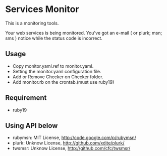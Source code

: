 # Services Monitor
This is a monitoring tools.

Your web services is being monitored. You've got an e-mail ( or plurk; msn; sms ) notice while the status code is incorrect.

## Usage
* Copy monitor.yaml.ref to monitor.yaml.
* Setting the monitor.yaml configuration file.
* Add or Remove Checker on Checker folder.
* Add monitor.rb on the crontab.(must use ruby19)

## Requirement
* ruby19

## Using API below
* rubymsn: MIT License, http://code.google.com/p/rubymsn/
* plurk: Unknow License, http://github.com/xdite/plurk/
* twsmsr: Unknow License, http://github.com/cfc/twsmsr/

